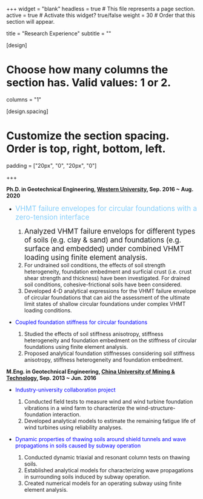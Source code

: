 +++
widget = "blank"
headless = true  # This file represents a page section.
active = true  # Activate this widget? true/false
weight = 30  # Order that this section will appear.

title = "Research Experience"
subtitle = ""

[design]
  # Choose how many columns the section has. Valid values: 1 or 2.
  columns = "1"

[design.spacing]
  # Customize the section spacing. Order is top, right, bottom, left.
  padding = ["20px", "0", "20px", "0"]

+++


**Ph.D. in Geotechnical Engineering, [Western University](https://www.eng.uwo.ca/grc/), Sep. 2016 ~ Aug. 2020**

* <span style="color:#87CEFA; font-size:14pt;">VHMT failure envelopes for circular foundations with a zero-tension interface</span>
    1. <span style="font-size:14pt;">Analyzed VHMT failure envelops for different types of soils (e.g. clay & sand) and foundations (e.g. surface and embedded) under combined VHMT loading using finite element analysis.</span>
    2. For undrained soil conditions, the effects of soil strength heterogeneity, foundation embedment and surficial crust (i.e. crust shear strength and thickness) have been investigated. For drained soil conditions, cohesive-frictional soils have been considered.
    3. Developed 4-D analytical expressions for the VHMT failure envelope of circular foundations that can aid the assessment of the ultimate limit states of shallow circular foundations under complex VHMT loading conditions.

* <span style="color:blue">Coupled foundation stiffness for circular foundations</span>
    1. Studied the effects of soil stiffness anisotropy, stiffness heterogeneity and foundation embedment on the stiffness of circular foundations using finite element analysis.
    2. Proposed analytical foundation stiffnesses considering soil stiffness anisotropy, stiffness heterogeneity and foundation embedment.


**M.Eng. in Geotechnical Engineering, [China University of Mining & Technology](http://www.cumt.edu.cn/), Sep. 2013 ~ Jun. 2016**

* <span style="color:blue">Industry-university collaboration project</span>
    1. Conducted field tests to measure wind and wind turbine foundation vibrations in a wind farm to characterize the wind-structure-foundation interaction.
    2. Developed analytical models to estimate the remaining fatigue life of wind turbines using reliability analyses.

* <span style="color:blue">Dynamic properties of thawing soils around shield tunnels and wave propagations in soils caused by subway operation</span>
    1. Conducted dynamic triaxial and resonant column tests on thawing soils.
    2. Established analytical models for characterizing wave propagations in surrounding soils induced by subway operation.
    3. Created numerical models for an operating subway using finite element analysis.

